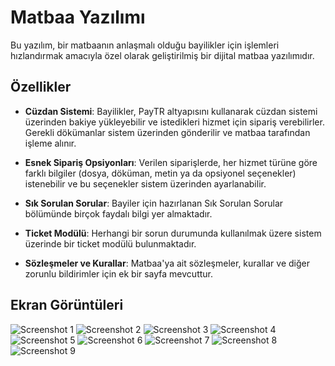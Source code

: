 # Matbaa Yazılımı

Bu yazılım, bir matbaanın anlaşmalı olduğu bayilikler için işlemleri hızlandırmak amacıyla özel olarak geliştirilmiş bir dijital matbaa yazılımıdır.

## Özellikler

- **Cüzdan Sistemi**: Bayilikler, PayTR altyapısını kullanarak cüzdan sistemi üzerinden bakiye yükleyebilir ve istedikleri hizmet için sipariş verebilirler. Gerekli dökümanlar sistem üzerinden gönderilir ve matbaa tarafından işleme alınır.

- **Esnek Sipariş Opsiyonları**: Verilen siparişlerde, her hizmet türüne göre farklı bilgiler (dosya, döküman, metin ya da opsiyonel seçenekler) istenebilir ve bu seçenekler sistem üzerinden ayarlanabilir.

- **Sık Sorulan Sorular**: Bayiler için hazırlanan Sık Sorulan Sorular bölümünde birçok faydalı bilgi yer almaktadır.

- **Ticket Modülü**: Herhangi bir sorun durumunda kullanılmak üzere sistem üzerinde bir ticket modülü bulunmaktadır.

- **Sözleşmeler ve Kurallar**: Matbaa'ya ait sözleşmeler, kurallar ve diğer zorunlu bildirimler için ek bir sayfa mevcuttur.

## Ekran Görüntüleri

![Screenshot 1](https://raw.githubusercontent.com/ysfkarakaya/matbaa-yazilimi/master/screenshot1.jpg)
![Screenshot 2](https://raw.githubusercontent.com/ysfkarakaya/matbaa-yazilimi/master/screenshot2.jpg)
![Screenshot 3](https://raw.githubusercontent.com/ysfkarakaya/matbaa-yazilimi/master/screenshot3.jpg)
![Screenshot 4](https://raw.githubusercontent.com/ysfkarakaya/matbaa-yazilimi/master/screenshot4.jpg)
![Screenshot 5](https://raw.githubusercontent.com/ysfkarakaya/matbaa-yazilimi/master/screenshot5.jpg)
![Screenshot 6](https://raw.githubusercontent.com/ysfkarakaya/matbaa-yazilimi/master/screenshot6.jpg)
![Screenshot 7](https://raw.githubusercontent.com/ysfkarakaya/matbaa-yazilimi/master/screenshot7.jpg)
![Screenshot 8](https://raw.githubusercontent.com/ysfkarakaya/matbaa-yazilimi/master/screenshot8.jpg)
![Screenshot 9](https://raw.githubusercontent.com/ysfkarakaya/matbaa-yazilimi/master/screenshot9.jpg)
